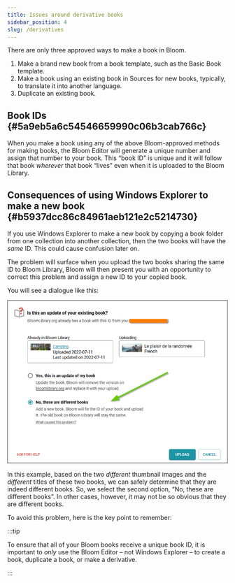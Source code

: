 ```yaml
---
title: Issues around derivative books
sidebar_position: 4
slug: /derivatives
---
```




There are only three approved ways to make a book in Bloom. 

1. Make a brand new book from a book template, such as the Basic Book template.
2. Make a book using an existing book in Sources for new books, typically, to translate it into another language.
3. Duplicate an existing book.

## Book IDs {#5a9eb5a6c54546659990c06b3cab766c}


When you make a book using any of the above Bloom-approved methods for making books, the Bloom Editor will generate a unique number and assign that number to your book. This “book ID” is unique and it will follow that book _wherever_ that book “lives” even when it is uploaded to the Bloom Library.


## Consequences of using Windows Explorer to make a new book {#b5937dcc86c84961aeb121e2c5214730}


If you use Windows Explorer to make a new book by copying a book folder from one collection into another collection, then the two books will have the _same_ ID. This could cause confusion later on.


The problem will surface when you upload the two books sharing the same ID to Bloom Library, Bloom will then present you with an opportunity to correct this problem and assign a new ID to your copied book. 


You will see a dialogue like this:


![](./1104955153.png)


In this example, based on the two _different_ thumbnail images and the _different_ titles of these two books, we can safely determine that they are indeed different books. So, we select the second option, “No, these are different books”. In other cases, however, it may not be so obvious that they are different books. 


To avoid this problem, here is the key point to remember:


:::tip

To ensure that all of your Bloom books receive a unique book ID, it is important to _only_ use the Bloom Editor – not Windows Explorer – to create a book, duplicate a book, or make a derivative.

:::



